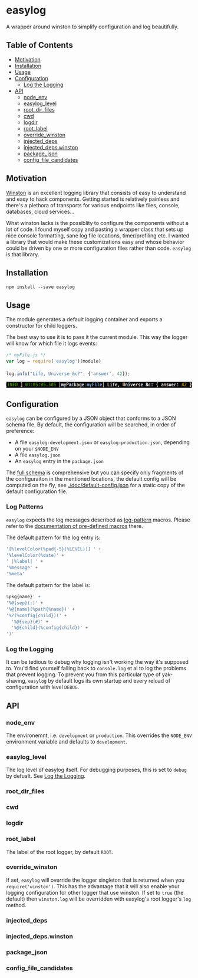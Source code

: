easylog
=======

A wrapper around winston to simplify configuration and log beautifully.

## Table of Contents
<!-- :GenTocGFM -->
* [Motivation](#motivation)
* [Installation](#installation)
* [Usage](#usage)
* [Configuration](#configuration)
	* [Log the Logging](#log-the-logging)
* [API](#api)
	* [node_env](#node_env)
	* [easylog_level](#easylog_level)
	* [root_dir_files](#root_dir_files)
	* [cwd](#cwd)
	* [logdir](#logdir)
	* [root_label](#root_label)
	* [override_winston](#override_winston)
	* [injected_deps](#injected_deps)
	* [injected_deps.winston](#injected_depswinston)
	* [package_json](#package_json)
	* [config_file_candidates](#config_file_candidates)

## Motivation

[Winston](https://github.com/winstonjs/winston) is an excellent logging library
that consists of easy to understand and easy to hack components. Getting
started is relatively painless and there's a plethora of transports for various
endpoints like files, console, databases, cloud services...

What winston lacks is the possiblity to configure the components without a lot
of code. I found myself copy and pasting a wrapper class that sets up nice
console formatting, sane log file locations, timer/profiling etc. I wanted a
library that would make these customizations easy and whose behavior could be
driven by one or more configuration files rather than code. `easylog` is that
library.

## Installation

```
npm install --save easylog
```

## Usage

The module generates a default logging container and exports a constructor for child loggers.

The best way to use it is to pass it the current module. This way the logger
will know for which file it logs events:

```js
/* myFile.js */
var log = require('easylog')(module)

log.info("Life, Universe &c?", {'answer', 42});
```

![](./doc/screenshots/log-42.png)

## Configuration

`easylog` can be configured by a JSON object that conforms to a JSON schema file.
By default, the configuration will be searched, in order of preference:

* A file `easylog-development.json` or `easylog-production.json`, depending on your `$NODE_ENV`
* A file `easylog.json`
* An `easylog` entry in the `package.json`

The [full schema](./doc/schema-full.json) is comprehensive but you can specify
only fragments of the configuraiton in the mentioned locations, the default
config will be computed on the fly, see
[./doc/default-config.json](./doc/default-config.json) for a static copy of the
default configuration file.

### Log Patterns

`easylog` expects the log messages described as
[log-pattern](https://github.com/kba/log-pattern) macros. Please refer to the
[documentation of pre-defined
macros](https://github.com/kba/log-pattern/blob/master/MACROS.md) there.


The default pattern for the log entry is:

```js 
'[%levelColor(%pad{-5}(%LEVEL))] ' +
'%levelColor(%date)' +
' |%label| ' +
'%message' +
'%meta'
```

The default pattern for the label is:

```js
%pkg{name}' +
'%@{sep}(:)' +
'%@{name}(%path{%name})' +
'%?(%config{child})(' +
  '%@{sep}(#)' +
  '%@{child}(%config{child})' +
')'
```

### Log the Logging

It can be tedious to debug why logging isn't working the way it's supposed to.
You'd find yourself falling back to `console.log` et al to log the problems
that prevent logging. To prevent you from this particular type of yak-shaving,
`easylog` by default logs its own startup and every reload of configuration
with level `DEBUG`.

## API

### node_env

The environemnt, i.e. `development` or `production`. This overrides the
`NODE_ENV` environment variable and defaults to `development`.

### easylog_level

The log level of easylog itself. For debugging purposes, this is set to `debug`
by defualt. See [Log the Logging](#log-the-logging).

### root_dir_files
### cwd
### logdir
### root_label

The label of the root logger, by default `ROOT`.

### override_winston

If set, `easylog` will override the logger singleton that is returned when you
`require('winston')`. This has the advantage that it will also enable your
logging configuration for other logger that use winston. If set to `true` (the
default) then `winston.log` will be overridden with easylog's root logger's
`log` method.

### injected_deps
### injected_deps.winston
### package_json
### config_file_candidates
